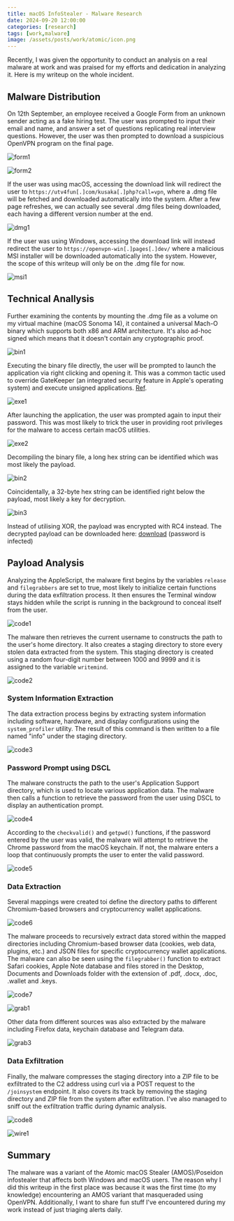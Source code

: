 ```yaml
---
title: macOS InfoStealer - Malware Research
date: 2024-09-20 12:00:00
categories: [research]
tags: [work,malware]
image: /assets/posts/work/atomic/icon.png
---
```


Recently, I was given the opportunity to conduct an analysis on a real malware at work and was praised for my efforts and dedication in analyzing it. Here is my writeup on the whole incident.

## Malware Distribution
On 12th September, an employee received a Google Form from an unknown sender acting as a fake hiring test. The user was prompted to input their email and name, and answer a set of questions replicating real interview questions. However, the user was then prompted to download a suspicious OpenVPN program on the final page.

![form1](/assets/posts/work/atomic/form1.png)

![form2](/assets/posts/work/atomic/form2.png)

If the user was using macOS, accessing the download link will redirect the user to `https://utv4fun[.]com/kusaka[.]php?call=vpn`, where a .dmg file will be fetched and downloaded automatically into the system. After a few page refreshes, we can actually see several .dmg files being downloaded, each having a different version number at the end.

![dmg1](/assets/posts/work/atomic/dmg1.png)

If the user was using Windows, accessing the download link will instead redirect the user to `https://openvpn-win[.]pages[.]dev/` where a malicious MSI installer will be downloaded automatically into the system. However, the scope of this writeup will only be on the .dmg file for now.

![msi1](/assets/posts/work/atomic/msi1.png)

## Technical Anallysis
Further examining the contents by mounting the .dmg file as a volume on my virtual machine (macOS Sonoma 14), it contained a universal Mach-O binary which supports both x86 and ARM architecture. It's also ad-hoc signed which means that it doesn't contain any cryptographic proof.

![bin1](/assets/posts/work/atomic/bin1.png)

Executing the binary file directly, the user will be prompted to launch the application via right clicking and opening it. This was a common tactic used to override GateKeeper (an integrated security feature in Apple's operating system) and execute unsigned applications. [Ref](https://antman1p-30185.medium.com/jumping-over-the-gate-da555c075208 "https://antman1p-30185.medium.com/jumping-over-the-gate-da555c075208").

![exe1](/assets/posts/work/atomic/exe1.png)

After launching the application, the user was prompted again to input their password. This was most likely to trick the user in providing root privileges for the malware to access certain macOS utilities.

![exe2](/assets/posts/work/atomic/exe2.png)

Decompiling the binary file, a long hex string can be identified which was most likely the payload.

![bin2](/assets/posts/work/atomic/bin2.png)

Coincidentally, a 32-byte hex string can be identified right below the payload, most likely a key for decryption.

![bin3](/assets/posts/work/atomic/bin3.png)

Instead of utilising XOR, the payload was encrypted with RC4 instead. The decrypted payload can be downloaded here: [download](/assets/posts/work/atomic/iocs/danger.zip) (password is infected)

## Payload Analysis
Analyzing the AppleScript, the malware first begins by the variables `release` and `filegrabbers` are set to true, most likely to initialize certain functions during the data exfiltration process. It then ensures the Terminal window stays hidden while the script is running in the background to conceal itself from the user.

![code1](/assets/posts/work/atomic/code1.png)

The malware then retrieves the current username to constructs the path to the user's home directory. It also creates a staging directory to store every stolen data extracted from the system. This staging directory is created using a random four-digit number between 1000 and 9999 and it is assigned to the variable `writemind`.

![code2](/assets/posts/work/atomic/code2.png)

### System Information Extraction
The data extraction process begins by extracting system information including software, hardware, and display configurations using the `system_profiler` utility. The result of this command is then written to a file named "info" under the staging directory.

![code3](/assets/posts/work/atomic/code3.png)

### Password Prompt using DSCL
The malware constructs the path to the user's Application Support directory, which is used to locate various application data. The malware then calls a function to retrieve the password from the user using DSCL to display an authentication prompt.

![code4](/assets/posts/work/atomic/code4.png)

According to the `checkvalid()` and `getpwd()` functions, if the password entered by the user was valid, the malware will attempt to retrieve the Chrome password from the macOS keychain. If not, the malware enters a loop that continuously prompts the user to enter the valid password.

![code5](/assets/posts/work/atomic/code5.png)

### Data Extraction
Several mappings were created toi define the directory paths to different Chromium-based browsers and cryptocurrency wallet applications.

![code6](/assets/posts/work/atomic/code6.png)

The malware proceeds to recursively extract data stored within the mapped directories including Chromium-based browser data (cookies, web data, plugins, etc.) and JSON files for specific cryptocurrency wallet applications. The malware can also be seen using the `filegrabber()` function to extract Safari cookies, Apple Note database and files stored in the Desktop, Documents and Downloads folder with the extension of .pdf, .docx, .doc, .wallet and .keys.

![code7](/assets/posts/work/atomic/code7.png)

![grab1](/assets/posts/work/atomic/grab1.png)

Other data from different sources was also extracted by the malware including Firefox data, keychain database and Telegram data.

![grab3](/assets/posts/work/atomic/grab3.png)

### Data Exfiltration
Finally, the malware compresses the staging directory into a ZIP file to be exfiltrated to the C2 address using curl via a POST request to the `/joinsystem` endpoint. It also covers its track by removing the staging directory and ZIP file from the system after exfiltration. I've also managed to sniff out the exfiltration traffic during dynamic analysis.

![code8](/assets/posts/work/atomic/code8.png)

![wire1](/assets/posts/work/atomic/wire1.png)

## Summary
The malware was a variant of the Atomic macOS Stealer (AMOS)/Poseidon infostealer that affects both Windows and macOS users. The reason why I did this writeup in the first place was because it was the first time (to my knowledge) encountering an AMOS variant that masqueraded using OpenVPN. Additionally, I want to share fun stuff I've encountered during my work instead of just triaging alerts daily.
